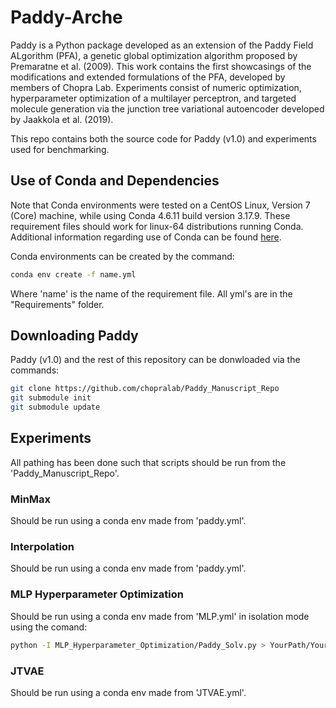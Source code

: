 # Paddy-Arche

Paddy is a Python package developed as an extension of the Paddy Field ALgorithm (PFA), a genetic global optimization algorithm proposed by Premaratne et al. (2009).  This work contains the first showcasings of the modifications and extended formulations of the PFA, developed by members of Chopra Lab.  Experiments consist of numeric optimization, hyperparameter optimization of a multilayer perceptron, and targeted molecule generation via the junction tree variational autoencoder developed by Jaakkola et al. (2019).

This repo contains both the source code for Paddy (v1.0) and experiments used for benchmarking.

## Use of Conda and Dependencies

Note that Conda environments were tested on a CentOS Linux, Version 7 (Core) machine, while using Conda 4.6.11 build version 3.17.9.  These requirement files should work for linux-64 distributions running Conda.  Additional information regarding use of Conda can be found [here](https://docs.conda.io/projects/conda/en/latest/_downloads/843d9e0198f2a193a3484886fa28163c/conda-cheatsheet.pdf). 

Conda environments can be created by the command:
```bash
conda env create -f name.yml
```
Where 'name' is the name of the requirement file.  All yml's are in the "Requirements" folder.

## Downloading Paddy

Paddy (v1.0) and the rest of this repository can be donwloaded via the commands:

```bash
git clone https://github.com/chopralab/Paddy_Manuscript_Repo
git submodule init
git submodule update
```

## Experiments

All pathing has been done such that scripts should be run from the 'Paddy_Manuscript_Repo'.

### MinMax

Should be run using a conda env made from 'paddy.yml'.

### Interpolation

Should be run using a conda env made from 'paddy.yml'.

### MLP Hyperparameter Optimization

Should be run using a conda env made from 'MLP.yml' in isolation mode using the comand:

```bash
python -I MLP_Hyperparameter_Optimization/Paddy_Solv.py > YourPath/YourFileName.txt 
```

### JTVAE

Should be run using a conda env made from 'JTVAE.yml'.

 

